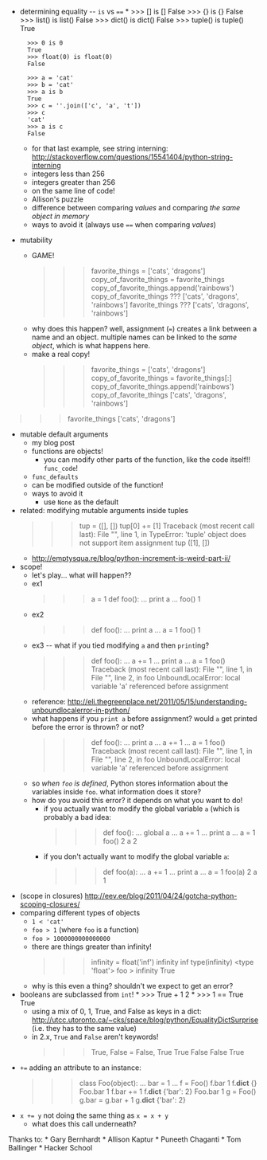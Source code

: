 * determining equality -- `is` vs `==`
    *
        >>> [] is []
        False
        >>> {} is {}
        False
        >>> list() is list()
        False
        >>> dict() is dict()
        False
        >>> tuple() is tuple()
        True

        >>> 0 is 0
        True
        >>> float(0) is float(0)
        False

        >>> a = 'cat'
        >>> b = 'cat'
        >>> a is b
        True
        >>> c = ''.join(['c', 'a', 't'])
        >>> c
        'cat'
        >>> a is c
        False
    * for that last example, see string interning: http://stackoverflow.com/questions/15541404/python-string-interning
    * integers less than 256
    * integers greater than 256
    * on the same line of code!
    * Allison's puzzle
    * difference between comparing *values* and comparing *the same object in memory*
    * ways to avoid it (always use `==` when comparing *values*)
* mutability
    * GAME!
        >>> favorite_things = ['cats', 'dragons']
        >>> copy_of_favorite_things = favorite_things
        >>> copy_of_favorite_things.append('rainbows')
        >>> copy_of_favorite_things
        ???
        ['cats', 'dragons', 'rainbows']
        >>> favorite_things
        ???
        ['cats', 'dragons', 'rainbows']
    * why does this happen? well, assignment (`=`) creates a link between a name and an object. multiple names can be linked to the *same object*, which is what happens here.
    * make a real copy!
        >>> favorite_things = ['cats', 'dragons']
        >>> copy_of_favorite_things = favorite_things[:]
        >>> copy_of_favorite_things.append('rainbows')
        >>> copy_of_favorite_things
        ['cats', 'dragons', 'rainbows']
>>> favorite_things
['cats', 'dragons']
* mutable default arguments
    * my blog post
    * functions are objects!
        * you can modify other parts of the function, like the code itself!! `func_code`!
    * `func_defaults`
    * can be modified outside of the function!
    * ways to avoid it
        * use `None` as the default
* related: modifying mutable arguments inside tuples
    >>> tup = ([], [])
    >>> tup[0] += [1]
    Traceback (most recent call last):
      File "<stdin>", line 1, in <module>
    TypeError: 'tuple' object does not support item assignment
    >>> tup
    ([1], [])
    * http://emptysqua.re/blog/python-increment-is-weird-part-ii/
* scope!
    * let's play... what will happen??
    * ex1
        >>> a = 1
        >>> def foo():
        ...     print a
        ...
        >>> foo()
        1
    * ex2
        >>> def foo():
        ...     print a
        ...
        >>> a = 1
        >>> foo()
        1
    * ex3 -- what if you tied modifying `a` and then `print`ing?
        >>> def foo():
        ...     a += 1
        ...     print a
        ...
        >>> a = 1
        >>> foo()
        Traceback (most recent call last):
          File "<stdin>", line 1, in <module>
          File "<stdin>", line 2, in foo
        UnboundLocalError: local variable 'a' referenced before assignment
    * reference: http://eli.thegreenplace.net/2011/05/15/understanding-unboundlocalerror-in-python/
    * what happens if you `print a` before assignment? would `a` get printed before the error is thrown? or not?
        >>> def foo():
        ...     print a
        ...     a += 1
        ...
        >>> a = 1
        >>> foo()
        Traceback (most recent call last):
          File "<stdin>", line 1, in <module>
          File "<stdin>", line 2, in foo
        UnboundLocalError: local variable 'a' referenced before assignment
    * so *when `foo` is defined*, Python stores information about the variables inside `foo`. what information does it store?
    * how do you avoid this error? it depends on what you want to do!
        * if you actually want to modify the global variable `a` (which is probably a bad idea:
            >>> def foo():
            ...     global a
            ...     a += 1
            ...     print a
            ...
            >>> a = 1
            >>> foo()
            2
            >>> a
            2
        * if you don't actually want to modify the global variable `a`:
            >>> def foo(a):
            ...     a += 1
            ...     print a
            ...
            >>> a = 1
            >>> foo(a)
            2
            >>> a
            1
* (scope in closures) http://eev.ee/blog/2011/04/24/gotcha-python-scoping-closures/
* comparing different types of objects
    * `1 < 'cat'`
    * `foo > 1` (where `foo` is a function)
    * `foo > 1000000000000000`
    * there are things greater than infinity!
        >>> infinity = float('inf')
        >>> infinity
        inf
        >>> type(infinity)
        <type 'float'>
        >>> foo > infinity
        True
    * why is this even a thing? shouldn't we expect to get an error?
* booleans are subclassed from `int`!
    *
        >>> True + 1
        2
    *
        >>> 1 == True
        True
    * using a mix of 0, 1, True, and False as keys in a dict: http://utcc.utoronto.ca/~cks/space/blog/python/EqualityDictSurprise (i.e. they has to the same value)
    * in 2.x, `True` and `False` aren't keywords!
        >>> True, False = False, True
        >>> True
        False
        >>> False
        True
* `+=` adding an attribute to an instance:
    >>> class Foo(object):
    ...     bar = 1
    ...
    >>> f = Foo()
    >>> f.bar
    1
    >>> f.__dict__
    {}
    >>> Foo.bar
    1
    >>> f.bar += 1
    >>> f.__dict__
    {'bar': 2}
    >>> Foo.bar
    1
    >>> g = Foo()
    >>> g.bar = g.bar + 1
    >>> g.__dict__
    {'bar': 2}
* `x += y` not doing the same thing as `x = x + y`
    * what does this call underneath?

Thanks to:
    * Gary Bernhardt
    * Allison Kaptur
    * Puneeth Chaganti
    * Tom Ballinger
    * Hacker School
